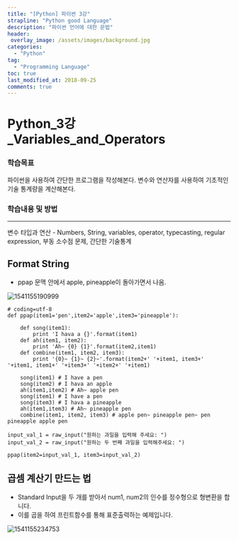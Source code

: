 ```yaml
---
title: "[Python] 파이썬 3강"
strapline: "Python good Language"
description: "파이썬 언어에 대한 문법"
header:
 overlay_image: /assets/images/background.jpg
categories:
  - "Python"
tag:
  - "Programming Language"
toc: true
last_modified_at: 2018-09-25
comments: true
---
```



# Python_3강_Variables_and_Operators

### 학습목표

파이썬을 사용하여 간단한 프로그램을 작성해본다. 변수와 연산자를 사용하여 기초적인 기술 통계량을 계산해본다.



### 학습내용 및 방법

---
변수 타입과 연산 - Numbers, String, variables, operator, typecasting, regular expression, 부동 소수점 문제, 간단한 기술통계



## Format String

- ppap 문맥 안에서 apple, pineapple이 돌아가면서 나옴.

![1541155190999](/assets/images/3.png)

	# coding=utf-8
	def ppap(item1='pen',item2='apple',item3='pineapple'):

	    def song(item1):
	        print 'I hava a {}'.format(item1)
	    def ah(item1, item2):
	        print 'Ah~ {0} {1}'.format(item2,item1)
	    def combine(item1, item2, item3):
	        print '{0}~ {1}~ {2}~'.format(item2+' '+item1, item3+' '+item1, item1+' '+item3+' '+item2+' '+item1)

	    song(item1) # I have a pen
	    song(item2) # I hava an apple
	    ah(item1,item2) # Ah~ apple pen
	    song(item1) # I have a pen
	    song(item3) # I hava a pineapple
	    ah(item1,item3) # Ah~ pineapple pen
	    combine(item1, item2, item3) # apple pen~ pineapple pen~ pen pineapple apple pen

	input_val_1 = raw_input("원하는 과일을 입력해 주세요: ")
	input_val_2 = raw_input("원하는 두 번째 과일을 입력해주세요: ")

	ppap(item2=input_val_1, item3=input_val_2)


## 곱셈 계산기 만드는 법

- Standard Input을 두 개를 받아서 num1, num2의 인수를 정수형으로 형변환을 합니다.
- 이를 곱을 하여 프린트함수를 통해 표준출력하는 예제입니다.

![1541155234753](C:\Users\pppp\AppData\Roaming\Typora\typora-user-images\1541155234753.png)
